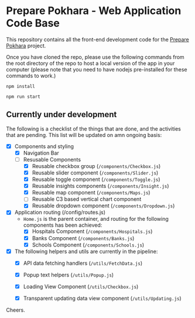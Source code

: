 # Prepare Pokhara - Web Application Code Base
This repository contains all the front-end development code for the [Prepare Pokhara](http://preparepokhara.herokuapp.com) project.

Once you have cloned the repo, please use the following commands from the root directory of the repo to host a local version of the app in your computer (please note that you need to have nodejs pre-installed for these commands to work.) 

`npm install`

`npm run start`

## Currently under development
The following is a checklist of the things that are done, and the activities that are pending. This list will be updated on amn ongoing basis:

- [X] Components and styling
	- [X] Navigation Bar
	- [ ] Resusable Components
		- [X] Reusable checkbox group (`/components/Checkbox.js`)
		- [X] Reusable slider component (`/components/Slider.js`)
		- [X] Reusable toggle component (`/components/Toggle.js`)
		- [X] Reusable insights components (`/components/Insight.js`)
		- [X] Reusable map component (`/components/Maps.js`)
		- [ ] Reusable C3 based vertical chart component
		- [X] Reusable dropdown component (`/components/Dropdown.js`) 
- [X] Application routing (/config/routes.js)
	- `Home.js` is the parent container, and routing for the following components has been achieved:
		- [X] Hospitals Component (`/components/Hospitals.js`)
		- [X] Banks Component (`/components/Banks.js`)
		- [X] Schools Component (`/components/Schools.js`)
- [X] The following helpers and utils are currently in the pipeline:
	- [X] API data fetching handlers (`/utils/FetchData.js`)
	- [X] Popup text helpers (`/utils/Popup.js`)
	- [X] Loading View Component (`/utils/Checkbox.js`)
	- [X] Transparent updating data view component (`/utils/Updating.js`) 


Cheers.

